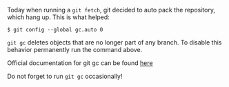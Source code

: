  Today when running a ```git fetch```, git decided to auto pack the repository, which hang up.
 This is what helped:
 
 ```
 $ git config --global gc.auto 0
 ```
 
 ```git gc``` deletes objects that are no longer part of any branch. To disable this behavior permanently run the command above.
 
 Official documentation for git gc can be found [here](https://git-scm.com/docs/git-gc)
 
 Do not forget to run ```git gc``` occasionally!
